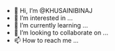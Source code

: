 - 👋 Hi, I’m @KHUSAINIBINAJ
- 👀 I’m interested in ...
- 🌱 I’m currently learning ...
- 💞️ I’m looking to collaborate on ...
- 📫 How to reach me ...

<!---
KHUSAINIBINAJ/KHUSAINIBINAJ is a ✨ special ✨ repository because its `README.md` (this file) appears on your GitHub profile.
You can click the Preview link to take a look at your changes.
--->
